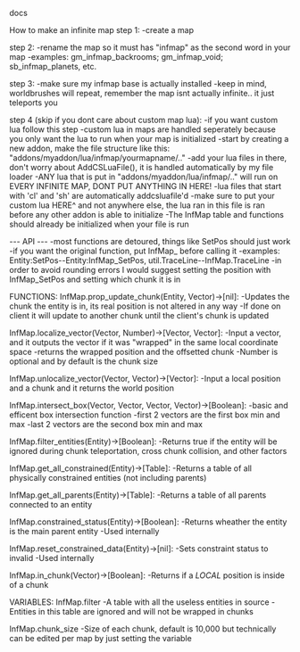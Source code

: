 docs

How to make an infinite map
step 1: 
-create a map

step 2: 
-rename the map so it must has "infmap" as the second word in your map
-examples: gm_infmap_backrooms; gm_infmap_void; sb_infmap_planets, etc.

step 3: 
-make sure my infmap base is actually installed
-keep in mind, worldbrushes will repeat, remember the map isnt actually infinite.. it just teleports you


step 4 (skip if you dont care about custom map lua): 
-if you want custom lua follow this step
-custom lua in maps are handled seperately because you only want the lua to run when your map is initialized
-start by creating a new addon, make the file structure like this: "addons/myaddon/lua/infmap/yourmapname/.."
-add your lua files in there, don't worry about AddCSLuaFile(), it is handled automatically by my file loader
-ANY lua that is put in "addons/myaddon/lua/infmap/.." will run on EVERY INFINITE MAP, DONT PUT ANYTHING IN HERE!
-lua files that start with 'cl' and 'sh' are automatically addcsluafile'd
-make sure to put your custom lua HERE^ and not anywhere else, the lua ran in this file is ran before any other addon
is able to initialize
-The InfMap table and functions should already be initialized when your file is run


--- API ---
-most functions are detoured, things like SetPos should just work
-if you want the original function, put InfMap_ before calling it
-examples: Entity:SetPos--Entity:InfMap_SetPos, util.TraceLine--InfMap.TraceLine
-in order to avoid rounding errors I would suggest setting the position with InfMap_SetPos and setting which chunk it is in

FUNCTIONS:
InfMap.prop_update_chunk(Entity, Vector)->[nil]:
-Updates the chunk the entity is in, its real position is not altered in any way
-If done on client it will update to another chunk until the client's chunk is updated

InfMap.localize_vector(Vector, Number)->[Vector, Vector]:
-Input a vector, and it outputs the vector if it was "wrapped" in the same local coordinate space
-returns the wrapped position and the offsetted chunk
-Number is optional and by default is the chunk size

InfMap.unlocalize_vector(Vector, Vector)->[Vector]:
-Input a local position and a chunk and it returns the world position

InfMap.intersect_box(Vector, Vector, Vector, Vector)->[Boolean]:
-basic and efficent box intersection function
-first 2 vectors are the first box min and max
-last 2 vectors are the second box min and max

InfMap.filter_entities(Entity)->[Boolean]:
-Returns true if the entity will be ignored during chunk teleportation, cross chunk collision, and other factors

InfMap.get_all_constrained(Entity)->[Table]:
-Returns a table of all physically constrained entities (not including parents)

InfMap.get_all_parents(Entity)->[Table]:
-Returns a table of all parents connected to an entity

InfMap.constrained_status(Entity)->[Boolean]:
-Returns wheather the entity is the main parent entity
-Used internally

InfMap.reset_constrained_data(Entity)->[nil]:
-Sets constraint status to invalid
-Used internally

InfMap.in_chunk(Vector)->[Boolean]:
-Returns if a *LOCAL* position is inside of a chunk



VARIABLES:
InfMap.filter
-A table with all the useless entities in source
-Entities in this table are ignored and will not be wrapped in chunks

InfMap.chunk_size
-Size of each chunk, default is 10,000 but technically can be edited per map by just setting the variable
